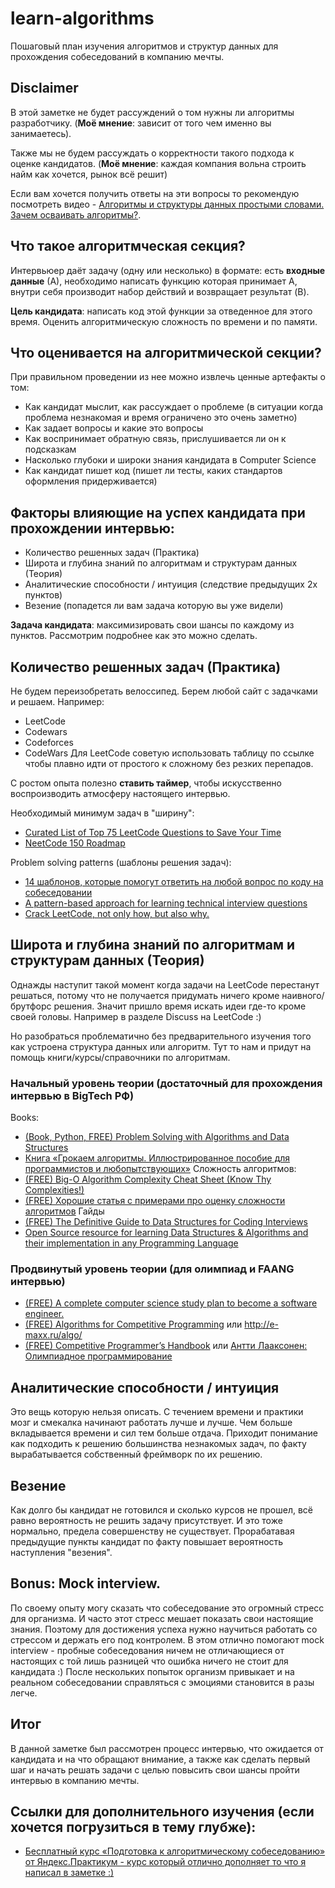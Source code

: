 # learn-algorithms
Пошаговый план изучения алгоритмов и структур данных для прохождения собеседований в компанию мечты.
## Disclaimer
В этой заметке не будет рассуждений о том нужны ли алгоритмы разработчику. (**Моё мнение**: зависит от того чем именно вы занимаетесь). 

Также мы не будем рассуждать о корректности такого подхода к оценке кандидатов. (**Моё мнение**: каждая компания вольна строить найм как хочется, рынок всё решит)

Если вам хочется получить ответы на эти вопросы то рекомендую посмотреть видео - [Алгоритмы и структуры данных простыми словами. Зачем осваивать алгоритмы?](https://www.youtube.com/watch?v=CB9bS46vl04).

## Что такое алгоритмческая секция?
Интервьюер даёт задачу (одну или несколько) в формате: есть **входные данные** (А), необходимо написать функцию которая принимает А, внутри себя производит набор действий  и возвращает результат (B). 

**Цель кандидата**: написать код этой функции за отведенное для этого время. Оценить алгоритмическую сложность по времени и по памяти.

## Что оценивается на алгоритмической секции?
При правильном проведении из нее можно извлечь ценные артефакты о том:
- Как кандидат мыслит, как рассуждает о проблеме (в ситуации когда проблема незнакомая и время ограничено это очень заметно)
- Как задает вопросы и какие это вопросы
- Как воспринимает обратную связь, прислушивается ли он к подсказкам
- Насколько глубоки и широки знания кандидата в Computer Science
- Как кандидат пишет код (пишет ли тесты, каких стандартов оформления придерживается)
## Факторы влияющие на успех кандидата при прохождении интервью:
- Количество решенных задач (Практика)
- Широта и глубина знаний по алгоритмам и структурам данных (Теория)
- Аналитические способности / интуиция (следствие предыдущих 2х пунктов)
- Везение (попадется ли вам задача которую вы уже видели)

**Задача кандидата**: максимизировать свои шансы по каждому из пунктов. Рассмотрим подробнее как это можно сделать.

## Количество решенных задач (Практика)

Не будем переизобретать велоссипед. Берем любой сайт с задачками и решаем.
Например:
- LeetCode
- Codewars
- Codeforces
- CodeWars
Для LeetCode советую использовать таблицу по ссылке чтобы плавно идти от простого к сложному без резких перепадов. 

С ростом опыта полезно **ставить таймер**, чтобы искусственно воспроизводить атмосферу настоящего интервью.

Необходимый минимум задач в "ширину": 
- [Curated List of Top 75 LeetCode Questions to Save Your Time](https://www.teamblind.com/post/New-Year-Gift---Curated-List-of-Top-75-LeetCode-Questions-to-Save-Your-Time-OaM1orEU)
- [NeetCode 150 Roadmap](https://neetcode.io/roadmap)

Problem solving patterns (шаблоны решения задач):
- [14 шаблонов, которые помогут ответить на любой вопрос по коду на собеседовании](https://tproger.ru/translations/14-templates-to-answer-interview-questions)
- [A pattern-based approach for learning technical interview questions](https://seanprashad.com/leetcode-patterns/)
- [Crack LeetCode, not only how, but also why.](https://github.com/labuladong/fucking-algorithm/tree/english)

## Широта и глубина знаний по алгоритмам и структурам данных (Теория)
Однажды наступит такой момент когда задачи на LeetCode перестанут решаться, потому что не получается придумать ничего кроме наивного/брутфорс решения. Значит пришло время искать идеи где-то кроме своей головы. Например в разделе Discuss на LeetCode :) 

Но разобраться проблематично без предварительного изучения того как устроена структура данных или алгоритм. Тут то нам и придут на помощь книги/курсы/справочники по алгоритмам.

### Начальный уровень теории (достаточный для прохождения интервью в BigTech РФ)
Books:
- [(Book, Python, FREE) Problem Solving with Algorithms and Data Structures](https://runestone.academy/ns/books/published/pythonds/index.html)
- [Книга «Грокаем алгоритмы. Иллюстрированное пособие для программистов и любопытствующих»](https://habr.com/ru/companies/piter/articles/323310/)
Сложность алгоритмов:
- [(FREE) Big-O Algorithm Complexity Cheat Sheet (Know Thy Complexities!)](https://www.bigocheatsheet.com/)
- [(FREE) Хорошие статья с примерами про оценку сложности алгоритмов](https://habr.com/ru/articles/782608/)
Гайды
- [(FREE) The Definitive Guide to Data Structures for Coding Interviews](https://www.byte-by-byte.com/data-structures/)
- [Open Source resource for learning Data Structures & Algorithms and their implementation in any Programming Language
](https://github.com/TheAlgorithms)
### Продвинутый уровень теории (для олимпиад и FAANG интервью)
- [(FREE) A complete computer science study plan to become a software engineer.](https://github.com/jwasham/coding-interview-university)
- [(FREE) Algorithms for Competitive Programming](https://cp-algorithms.com/) или http://e-maxx.ru/algo/
- [(FREE) Competitive Programmer’s Handbook](https://cses.fi/book/book.pdf) или [Антти Лааксонен: Олимпиадное программирование](https://www.labirint.ru/books/776224/)
## Аналитические способности / интуиция
Это вещь которую нельзя описать. С течением времени и практики мозг и смекалка начинают работать лучше и лучше. Чем больше вкладывается времени и сил тем больше отдача. Приходит понимание как подходить к решению большинства незнакомых задач, по факту вырабатывается собственный фреймворк по их решению.

## Везение

Как долго бы кандидат не готовился и сколько курсов не прошел, всё равно вероятность не решить задачу присутствует. И это тоже нормально, предела совершенству не существует. Прорабатавая предыдущие пункты кандидат по факту повышает вероятность наступления "везения".

## Bonus: Mock interview.

По своему опыту могу сказать что собеседование это огромный стресс для организма. И часто этот стресс мешает показать свои настоящие знания. Поэтому для достижения успеха нужно научиться работать со стрессом и держать его под контролем. В этом отлично помогают mock interview - пробные собеседования ничем не отличающиеся от настоящих с той лишь разницей что ошибка ничего не стоит для кандидата :) После нескольких попыток организм привыкает и на реальном собеседовании справляться с эмоциями становится в разы легче.

## Итог
В данной заметке был рассмотрен процесс интервью, что ожидается от кандидата и на что обращают внимание, а также как сделать первый шаг и начать решать задачи с целью повысить свои шансы пройти интервью в компанию мечты. 

## Ссылки для дополнительного изучения (если хочется погрузиться в тему глубже):
- [Бесплатный курс «Подготовка к алгоритмическому собеседованию» от Яндекс.Практикум - курс который отлично дополняет то что я написал в заметке :)](https://practicum.yandex.ru/algorithms-interview/)
